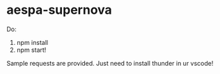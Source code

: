 # aespa-supernova
Do:
1. npm install
2. npm start!

Sample requests are provided. Just need to install thunder in ur vscode!